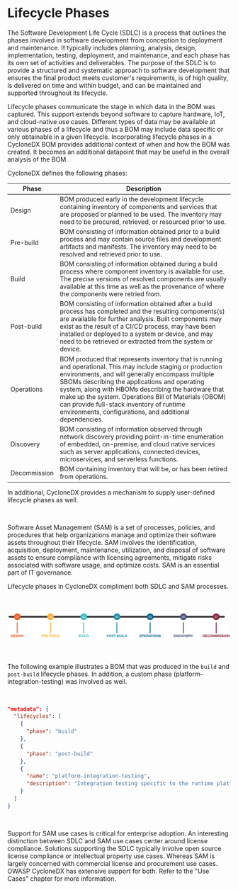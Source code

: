 # Lifecycle Phases
The Software Development Life Cycle (SDLC) is a process that outlines the phases involved in software development from
conception to deployment and maintenance. It typically includes planning, analysis, design, implementation, testing,
deployment, and maintenance, and each phase has its own set of activities and deliverables. The purpose of the SDLC is
to provide a structured and systematic approach to software development that ensures the final product meets customer's
requirements, is of high quality, is delivered on time and within budget, and can be maintained and supported throughout
its lifecycle.

Lifecycle phases communicate the stage in which data in the BOM was captured. This support extends beyond software to 
capture hardware, IoT, and cloud-native use cases. Different types of data may be available at various phases of a 
lifecycle and thus a BOM may include data specific or only obtainable in a given lifecycle. Incorporating lifecycle phases
in a CycloneDX BOM provides additional context of when and how the BOM was created. It becomes an additional datapoint 
that may be useful in the overall analysis of the BOM.

CycloneDX defines the following phases:

| **Phase**    | **Description**                                                                                                                                                                                                                                                                                                                                                                                                                         |
|--------------|-----------------------------------------------------------------------------------------------------------------------------------------------------------------------------------------------------------------------------------------------------------------------------------------------------------------------------------------------------------------------------------------------------------------------------------------|
| Design       | BOM produced early in the development lifecycle containing inventory of components and services that are proposed or planned to be used. The inventory may need to be procured, retrieved, or resourced prior to use.                                                                                                                                                                                                                   |
| Pre-build    | BOM consisting of information obtained prior to a build process and may contain source files and development artifacts and manifests. The inventory may need to be resolved and retrieved prior to use.                                                                                                                                                                                                                                 |
| Build        | BOM consisting of information obtained during a build process where component inventory is available for use. The precise versions of resolved components are usually available at this time as well as the provenance of where the components were retried from.                                                                                                                                                                       |
| Post-build   | BOM consisting of information obtained after a build process has completed and the resulting components(s) are available for further analysis. Built components may exist as the result of a CI/CD process, may have been installed or deployed to a system or device, and may need to be retrieved or extracted from the system or device.                                                                                             |
| Operations   | BOM produced that represents inventory that is running and operational. This may include staging or production environments, and will generally encompass multiple SBOMs describing the applications and operating system, along with HBOMs describing the hardware that make up the system. Operations Bill of Materials (OBOM) can provide full-stack inventory of runtime environments, configurations, and additional dependencies. |
| Discovery    | BOM consisting of information observed through network discovery providing point-in-time enumeration of embedded, on-premise, and cloud native services such as server applications, connected devices, microservices, and serverless functions.                                                                                                                                                                                        |
| Decommission | BOM containing inventory that will be, or has been retired from operations.                                                                                                                                                                                                                                                                                                                                                             |

In additional, CycloneDX provides a mechanism to supply user-defined lifecycle phases as well.

<div style="page-break-after: always; visibility: hidden">
\newpage
</div>

Software Asset Management (SAM) is a set of processes, policies, and procedures that help organizations
manage and optimize their software assets throughout their lifecycle. SAM involves the identification, acquisition,
deployment, maintenance, utilization, and disposal of software assets to ensure compliance with licensing agreements,
mitigate risks associated with software usage, and optimize costs. SAM is an essential part of IT governance.

Lifecycle phases in CycloneDX compliment both SDLC and SAM processes.

<div style="page-break-after: always; visibility: hidden">
\emptyparagraph
</div>

![Lifecycles](../../images/Lifecycles.svg)

<div style="page-break-after: always; visibility: hidden">
\emptyparagraph
</div>

The following example illustrates a BOM that was produced in the `build` and `post-build` lifecycle phases.
In addition, a custom phase (platform-integration-testing) was involved as well.

<div style="page-break-after: always; visibility: hidden">
\emptyparagraph
</div>

```json
"metadata": {
  "lifecycles": [
    {
      "phase": "build"
    },
    {
      "phase": "post-build"
    },
    {
      "name": "platform-integration-testing",
      "description": "Integration testing specific to the runtime platform"
    }
  ]
}
```

<div style="page-break-after: always; visibility: hidden">
\emptyparagraph
</div>

Support for SAM use cases is critical for enterprise adoption. An interesting distinction between SDLC and SAM use cases
center around license compliance. Solutions supporting the SDLC typically involve open source license compliance or 
intellectual property use cases. Whereas SAM is largely concerned with commercial license and procurement use cases. 
OWASP CycloneDX has extensive support for both. Refer to the "Use Cases" chapter for more information.

<div style="page-break-after: always; visibility: hidden">
\newpage
</div>